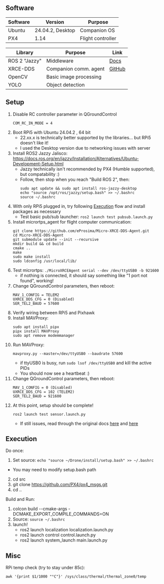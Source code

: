 ## Software
| Software   |Version           | Purpose             |
|------------|------------------|---------------------|
| Ubuntu     | 24.04.2, Desktop | Companion OS        |
| PX4        | 1.14             | Flight controller   |

| Library       | Purpose                 | Link                                                                      |
|---------------|-------------------------|---------------------------------------------------------------------------|
| ROS 2 "Jazzy" | Middleware              | [Docs](https://docs.ros.org/en/jazzy/Releases/Release-Jazzy-Jalisco.html) |
| XRCE-DDS      | Companion comm. agent   | [GitHub](https://github.com/eProsima/Micro-XRCE-DDS-Agent)                |
| OpenCV        | Basic image processing  |
| YOLO          | Object detection        |

## Setup
1. Disable RC controller parameter in QGroundControl
    ```
    COM_RC_IN_MODE = 4
    ```
2. Boot RPi5 with Ubuntu 24.04.2 , 64 bit
    - 22.xx.x is technically better supported by the libraries... but RPi5 doesn't like it!
    - I used the Desktop version due to networking issues with server
2. Install ROS2 Jazzy Jalisco: https://docs.ros.org/en/jazzy/Installation/Alternatives/Ubuntu-Development-Setup.html
    - Jazzy technically isn't recommended by PX4 (Humble supported), but compatability :)
    - Follow, then stop when you reach "Build ROS 2", then: 
      ```
      sudo apt update && sudo apt install ros-jazzy-desktop
      echo "source /opt/ros/jazzy/setup.bash" >> ~/.bashrc
      source ~/.bashrc
      ```
3. With only RPi5 plugged in, try following [Execution](#Execution) flow and install packages as necessary 
    - Test basic pub/sub launcher: ```ros2 launch test pubsub.launch.py```
4. Install micrortps_agent for flight computer communication:
    ```
    git clone https://github.com/eProsima/Micro-XRCE-DDS-Agent.git
    cd Micro-XRCE-DDS-Agent
    git submodule update --init --recursive
    mkdir build && cd build
    cmake ..
    make
    sudo make install
    sudo ldconfig /usr/local/lib/
    ```
5. Test micrortps: ```./MicroXRCEAgent serial --dev /dev/ttyUSB0 -b 921600```
    - if nothing is connected, it should say something like "1 port not found", working!
6. Change QGroundControl parameters, then reboot:
    ```
    MAV_1_CONFIG = TELEM2
    UXRCE_DDS_CFG = 0 (Disabled)
    SER_TEL2_BAUD = 57600
    ```
7. Verify wiring between RPi5 and Pixhawk
8. Install MAVProxy:
    ```
    sudo apt install pipx
    pipx install MAVProxy
    sudo apt remove modemmanager
    ```
9. Run MAVProxy:
    ```
    mavproxy.py --master=/dev/ttyUSB0 --baudrate 57600
    ```
    - if ttyUSB0 is busy, run ```sudo lsof /dev/ttyUSB0``` and kill the active PIDs
    - You should now see a heartbeat :)
10. Change QGroundControl parameters, then reboot:
    ```
    MAV_1_CONFIG = 0 (Disabled)
    UXRCE_DDS_CFG = 102 (TELEM2)
    SER_TEL2_BAUD = 921600
    ```
11. At this point, setup should be complete!
    ```
    ros2 launch test sensor.launch.py
    ```
    - If still issues, read through the original docs [here](https://docs.px4.io/main/en/companion_computer/pixhawk_rpi.html) and [here](https://docs.px4.io/main/en/companion_computer/pixhawk_companion.html)

## Execution
Do once:
1. Set source:  ```echo "source ~/Drone/install/setup.bash" >> ~/.bashrc```
  - You may need to modify setup.bash path
2. cd src
3. git clone https://github.com/PX4/px4_msgs.git
4. cd ..

Build and Run:
1. colcon build --cmake-args -DCMAKE_EXPORT_COMPILE_COMMANDS=ON
2. Source: ```source ~/.bashrc```
3. launch!
     - ros2 launch localization localization.launch.py
     - ros2 launch control control.launch.py
     - ros2 launch system_launch main.launch.py

## Misc
RPi temp check (try to stay under 85c):
```
awk '{print $1/1000 "°C"}' /sys/class/thermal/thermal_zone0/temp
```